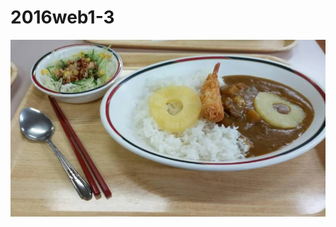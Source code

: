 # 2016web1-3
<!DOCTYPE html >
<html>
  <head>
    <title>画像を表示</title>
  </head>
  <body>
    <img src=1456740459351.jpg alt=カレー />
  </body>
</html>
